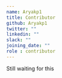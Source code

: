 ```yaml
---
name: Aryakp1
title: Contributor
github: Aryakp1
twitter: ""
linkedin: ""
slack: ""
joining_date: ""
role : contributor
---
```


Still waiting for this
